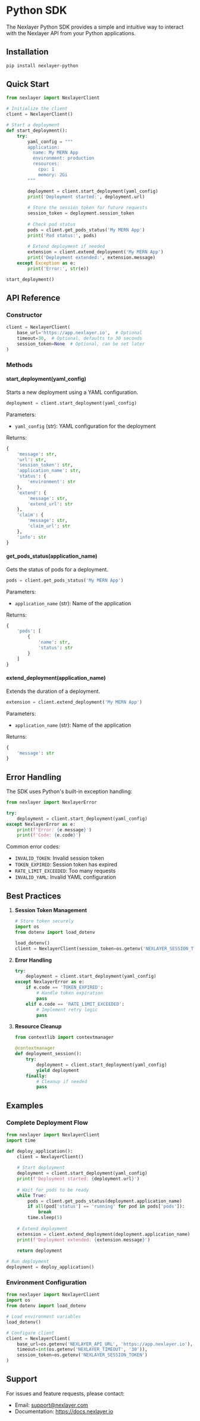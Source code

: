 # Python SDK

The Nexlayer Python SDK provides a simple and intuitive way to interact with the Nexlayer API from your Python applications.

## Installation

```bash
pip install nexlayer-python
```

## Quick Start

```python
from nexlayer import NexlayerClient

# Initialize the client
client = NexlayerClient()

# Start a deployment
def start_deployment():
    try:
        yaml_config = """
        application:
          name: My MERN App
          environment: production
          resources:
            cpu: 1
            memory: 2Gi
        """

        deployment = client.start_deployment(yaml_config)
        print('Deployment started:', deployment.url)
        
        # Store the session token for future requests
        session_token = deployment.session_token
        
        # Check pod status
        pods = client.get_pods_status('My MERN App')
        print('Pod status:', pods)
        
        # Extend deployment if needed
        extension = client.extend_deployment('My MERN App')
        print('Deployment extended:', extension.message)
    except Exception as e:
        print('Error:', str(e))

start_deployment()
```

## API Reference

### Constructor

```python
client = NexlayerClient(
    base_url='https://app.nexlayer.io',  # Optional
    timeout=30,  # Optional, defaults to 30 seconds
    session_token=None  # Optional, can be set later
)
```

### Methods

#### start_deployment(yaml_config)

Starts a new deployment using a YAML configuration.

```python
deployment = client.start_deployment(yaml_config)
```

Parameters:
- `yaml_config` (str): YAML configuration for the deployment

Returns:
```python
{
    'message': str,
    'url': str,
    'session_token': str,
    'application_name': str,
    'status': {
        'environment': str
    },
    'extend': {
        'message': str,
        'extend_url': str
    },
    'claim': {
        'message': str,
        'claim_url': str
    },
    'info': str
}
```

#### get_pods_status(application_name)

Gets the status of pods for a deployment.

```python
pods = client.get_pods_status('My MERN App')
```

Parameters:
- `application_name` (str): Name of the application

Returns:
```python
{
    'pods': [
        {
            'name': str,
            'status': str
        }
    ]
}
```

#### extend_deployment(application_name)

Extends the duration of a deployment.

```python
extension = client.extend_deployment('My MERN App')
```

Parameters:
- `application_name` (str): Name of the application

Returns:
```python
{
    'message': str
}
```

## Error Handling

The SDK uses Python's built-in exception handling:

```python
from nexlayer import NexlayerError

try:
    deployment = client.start_deployment(yaml_config)
except NexlayerError as e:
    print(f'Error: {e.message}')
    print(f'Code: {e.code}')
```

Common error codes:
- `INVALID_TOKEN`: Invalid session token
- `TOKEN_EXPIRED`: Session token has expired
- `RATE_LIMIT_EXCEEDED`: Too many requests
- `INVALID_YAML`: Invalid YAML configuration

## Best Practices

1. **Session Token Management**
   ```python
   # Store token securely
   import os
   from dotenv import load_dotenv
   
   load_dotenv()
   client = NexlayerClient(session_token=os.getenv('NEXLAYER_SESSION_TOKEN'))
   ```

2. **Error Handling**
   ```python
   try:
       deployment = client.start_deployment(yaml_config)
   except NexlayerError as e:
       if e.code == 'TOKEN_EXPIRED':
           # Handle token expiration
           pass
       elif e.code == 'RATE_LIMIT_EXCEEDED':
           # Implement retry logic
           pass
   ```

3. **Resource Cleanup**
   ```python
   from contextlib import contextmanager
   
   @contextmanager
   def deployment_session():
       try:
           deployment = client.start_deployment(yaml_config)
           yield deployment
       finally:
           # Cleanup if needed
           pass
   ```

## Examples

### Complete Deployment Flow

```python
from nexlayer import NexlayerClient
import time

def deploy_application():
    client = NexlayerClient()
    
    # Start deployment
    deployment = client.start_deployment(yaml_config)
    print(f'Deployment started: {deployment.url}')
    
    # Wait for pods to be ready
    while True:
        pods = client.get_pods_status(deployment.application_name)
        if all(pod['status'] == 'running' for pod in pods['pods']):
            break
        time.sleep(5)
    
    # Extend deployment
    extension = client.extend_deployment(deployment.application_name)
    print(f'Deployment extended: {extension.message}')
    
    return deployment

# Run deployment
deployment = deploy_application()
```

### Environment Configuration

```python
from nexlayer import NexlayerClient
import os
from dotenv import load_dotenv

# Load environment variables
load_dotenv()

# Configure client
client = NexlayerClient(
    base_url=os.getenv('NEXLAYER_API_URL', 'https://app.nexlayer.io'),
    timeout=int(os.getenv('NEXLAYER_TIMEOUT', '30')),
    session_token=os.getenv('NEXLAYER_SESSION_TOKEN')
)
```

## Support

For issues and feature requests, please contact:
- Email: support@nexlayer.com
- Documentation: https://docs.nexlayer.io 